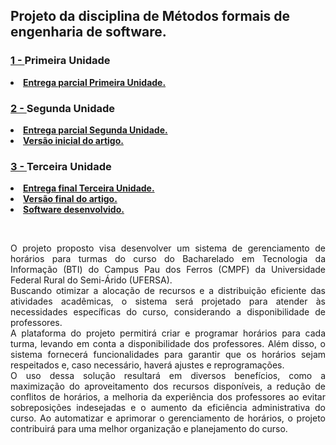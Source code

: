 ## Projeto da disciplina de Métodos formais de engenharia de software.


### <a href="https://github.com/kennedyAlvess/MetodosFormais/tree/main/1ª%20UNIDADE">1 - </a> Primeira Unidade
<li><strong><a href="https://github.com/kennedyAlvess/MetodosFormais/blob/main/1ª%20UNIDADE/Projeto%20Métodos%20Formais%20-%201ª%20Unidade.pdf">Entrega parcial Primeira Unidade.</a></strong></li>

### <a href="https://github.com/kennedyAlvess/MetodosFormais/tree/main/2ª%20UNIDADE">2 - </a> Segunda Unidade
<li><strong><a href="https://github.com/kennedyAlvess/MetodosFormais/blob/main/2ª%20UNIDADE/Projeto%20Métodos%20Formais%20-%202ª%20Unidade.pdf">Entrega parcial Segunda Unidade.</a></strong></li>
<li><strong><a href="https://github.com/kennedyAlvess/MetodosFormais/blob/main/2ª%20UNIDADE/Versão%20inicial%20do%20artigo%20-%202ª%20Unidade.pdf">Versão inicial do artigo.</a></strong></li>

### <a href="https://github.com/kennedyAlvess/MetodosFormais/tree/main/3ª%20UNIDADE">3 - </a> Terceira Unidade
<li><strong><a href="https://github.com/kennedyAlvess/MetodosFormais/blob/main/3ª%20UNIDADE/Projeto%20Métodos%20Formais%20-%203ª%20Unidade.pdf">Entrega final Terceira Unidade.</a></strong></li>
<li><strong><a href="https://github.com/kennedyAlvess/MetodosFormais/blob/main/3ª%20UNIDADE/Versão%20final%20do%20artigo%20-%203ª%20Unidade.pdf">Versão final do artigo.</a></strong></li>
<li><strong><a href="https://github.com/kennedyAlvess/ProjetoHorario">Software desenvolvido.</a></strong></li>

</br><p align="justify">O projeto proposto visa desenvolver um sistema de gerenciamento de
horários para turmas do curso do Bacharelado em Tecnologia da Informação (BTI)
do Campus Pau dos Ferros (CMPF) da Universidade Federal Rural do Semi-Árido
(UFERSA).<br/>
Buscando otimizar a alocação de recursos e a distribuição eficiente das
atividades acadêmicas, o sistema será projetado para atender às necessidades
específicas do curso, considerando a disponibilidade de professores.<br/>
A plataforma do projeto permitirá criar e programar horários para cada turma,
levando em conta a disponibilidade dos professores. Além disso, o sistema
fornecerá funcionalidades para garantir que os horários sejam respeitados e, caso
necessário, haverá ajustes e reprogramações.<br/>
O uso dessa solução resultará em diversos benefícios, como a maximização
do aproveitamento dos recursos disponíveis, a redução de conflitos de horários, a
melhoria da experiência dos professores ao evitar sobreposições indesejadas e o
aumento da eficiência administrativa do curso. Ao automatizar e aprimorar o
gerenciamento de horários, o projeto contribuirá para uma melhor organização e
planejamento do curso.</p>

